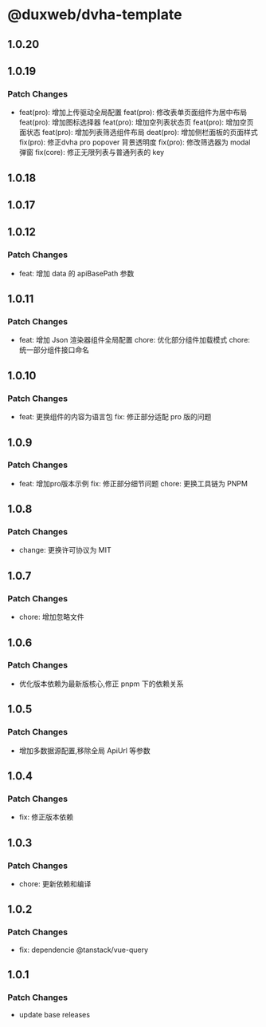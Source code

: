 # @duxweb/dvha-template

## 1.0.20

## 1.0.19

### Patch Changes

- feat(pro): 增加上传驱动全局配置
  feat(pro): 修改表单页面组件为居中布局
  feat(pro): 增加图标选择器
  feat(pro): 增加空列表状态页
  feat(pro): 增加空页面状态
  feat(pro): 增加列表筛选组件布局
  deat(pro): 增加侧栏面板的页面样式
  fix(pro): 修正dvha pro popover 背景透明度
  fix(pro): 修改筛选器为 modal 弹窗
  fix(core): 修正无限列表与普通列表的 key

## 1.0.18

## 1.0.17

## 1.0.12

### Patch Changes

- feat: 增加 data 的 apiBasePath 参数

## 1.0.11

### Patch Changes

- feat: 增加 Json 渲染器组件全局配置
  chore: 优化部分组件加载模式
  chore: 统一部分组件接口命名

## 1.0.10

### Patch Changes

- feat: 更换组件的内容为语言包
  fix: 修正部分适配 pro 版的问题

## 1.0.9

### Patch Changes

- feat: 增加pro版本示例
  fix: 修正部分细节问题
  chore: 更换工具链为 PNPM

## 1.0.8

### Patch Changes

- change: 更换许可协议为 MIT

## 1.0.7

### Patch Changes

- chore: 增加忽略文件

## 1.0.6

### Patch Changes

- 优化版本依赖为最新版核心,修正 pnpm 下的依赖关系

## 1.0.5

### Patch Changes

- 增加多数据源配置,移除全局 ApiUrl 等参数

## 1.0.4

### Patch Changes

- fix: 修正版本依赖

## 1.0.3

### Patch Changes

- chore: 更新依赖和编译

## 1.0.2

### Patch Changes

- fix: dependencie @tanstack/vue-query

## 1.0.1

### Patch Changes

- update base releases
